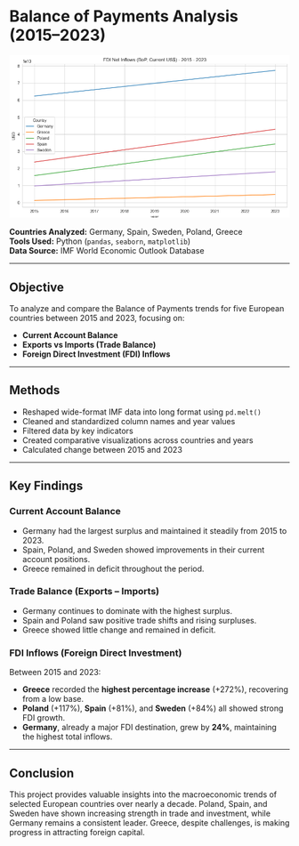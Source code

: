 # Balance of Payments Analysis (2015–2023)
![FDI Trend Chart](FDI_plot.png)

**Countries Analyzed:** Germany, Spain, Sweden, Poland, Greece  
**Tools Used:** Python (`pandas`, `seaborn`, `matplotlib`)  
**Data Source:** IMF World Economic Outlook Database  

---

## Objective

To analyze and compare the Balance of Payments trends for five European countries between 2015 and 2023, focusing on:

- **Current Account Balance**
- **Exports vs Imports (Trade Balance)**
- **Foreign Direct Investment (FDI) Inflows**

---

## Methods

- Reshaped wide-format IMF data into long format using `pd.melt()`
- Cleaned and standardized column names and year values
- Filtered data by key indicators
- Created comparative visualizations across countries and years
- Calculated change between 2015 and 2023

---

## Key Findings

### Current Account Balance
- Germany had the largest surplus and maintained it steadily from 2015 to 2023.
- Spain, Poland, and Sweden showed improvements in their current account positions.
- Greece remained in deficit throughout the period.

### Trade Balance (Exports – Imports)
- Germany continues to dominate with the highest surplus.
- Spain and Poland saw positive trade shifts and rising surpluses.
- Greece showed little change and remained in deficit.

### FDI Inflows (Foreign Direct Investment)
Between 2015 and 2023:
- **Greece** recorded the **highest percentage increase** (+272%), recovering from a low base.
- **Poland** (+117%), **Spain** (+81%), and **Sweden** (+84%) all showed strong FDI growth.
- **Germany**, already a major FDI destination, grew by **24%**, maintaining the highest total inflows.

---

##  Conclusion

This project provides valuable insights into the macroeconomic trends of selected European countries over nearly a decade. Poland, Spain, and Sweden have shown increasing strength in trade and investment, while Germany remains a consistent leader. Greece, despite challenges, is making progress in attracting foreign capital.

